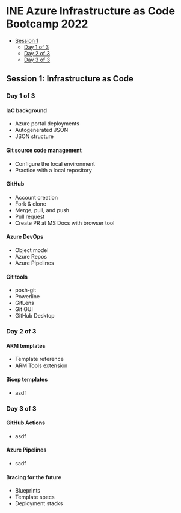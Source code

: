 # INE Azure Infrastructure as Code Bootcamp 2022

- [Session 1](#infrastructure-as-code)
  - [Day 1 of 3](#day-1-of-3)
  - [Day 2 of 3](#day-2-of-3)
  - [Day 3 of 3](#day-3-of-3)

## Session 1: Infrastructure as Code

### Day 1 of 3

#### IaC background

- Azure portal deployments
- Autogenerated JSON
- JSON structure

#### Git source code management

- Configure the local environment
- Practice with a local repository

#### GitHub

- Account creation
- Fork & clone
- Merge, pull, and push
- Pull request
- Create PR at MS Docs with browser tool

#### Azure DevOps

- Object model
- Azure Repos
- Azure Pipelines

#### Git tools

- posh-git
- Powerline
- GitLens
- Git GUI
- GitHub Desktop

### Day 2 of 3

#### ARM templates

- Template reference
- ARM Tools extension

#### Bicep templates

- asdf

### Day 3 of 3

#### GitHub Actions

- asdf

#### Azure Pipelines

- sadf

#### Bracing for the future

- Blueprints
- Template specs
- Deployment stacks
